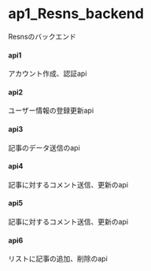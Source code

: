 # ap1_Resns_backend
Resnsのバックエンド

#### api1
アカウント作成、認証api

#### api2
ユーザー情報の登録更新api

#### api3
記事のデータ送信のapi

#### api4
記事に対するコメント送信、更新のapi

#### api5
記事に対するコメント送信、更新のapi

#### api6
リストに記事の追加、削除のapi